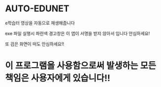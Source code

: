 # AUTO-EDUNET
e학습터 영상을 자동으로 재생해줍니다

exe 파일 실행시 파란색 경고창은 이 앱이 서명을 받지 않아서 입니다 안심하세요!

또 검은 화면이 떠도 안심하세요!!


<h1>이 프로그램을 사용함으로써 발생하는 모든 책임은 사용자에게 있습니다!!<h1>

